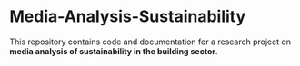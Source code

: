 # Media-Analysis-Sustainability
This repository contains code and documentation for a research project on **media analysis of sustainability in the building sector**.

